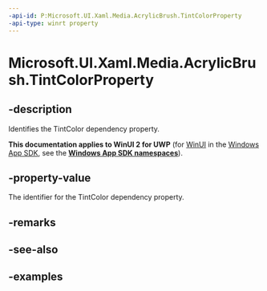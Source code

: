 ```yaml
---
-api-id: P:Microsoft.UI.Xaml.Media.AcrylicBrush.TintColorProperty
-api-type: winrt property
---
```

<!-- Property syntax.
public DependencyProperty TintColorProperty { get; }
-->

# Microsoft.UI.Xaml.Media.AcrylicBrush.TintColorProperty


## -description

Identifies the TintColor dependency property.


**This documentation applies to WinUI 2 for UWP** (for [WinUI](/windows/apps/winui/winui3/) in the [Windows App SDK](/windows/apps/windows-app-sdk/), see the **[Windows App SDK namespaces](/windows/windows-app-sdk/api/winrt/)**).

## -property-value

The identifier for the TintColor dependency property.


## -remarks


## -see-also


## -examples


